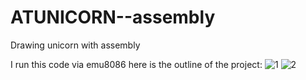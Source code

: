 # ATUNICORN--assembly
Drawing unicorn with assembly 

I run this code via emu8086
here is  the outline of the project:
![1](https://user-images.githubusercontent.com/91009525/160919766-4aa3982c-8856-46d0-b56e-bd51dcf2841a.png)
![2](https://user-images.githubusercontent.com/91009525/160919786-03088d7a-13e7-4031-957a-fb2ecea09396.png)
